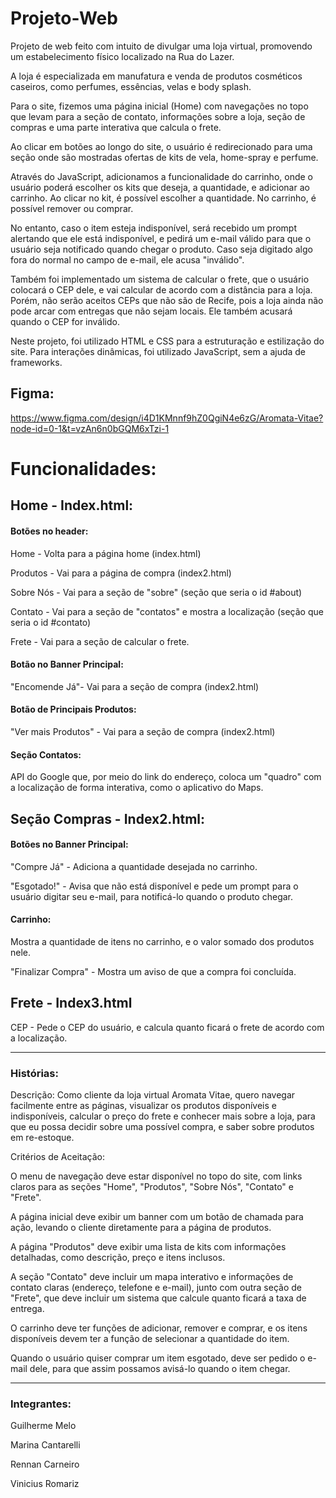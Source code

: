 # Projeto-Web

Projeto de web feito com intuito de divulgar uma loja virtual, promovendo um estabelecimento físico localizado na Rua do Lazer.

A loja é especializada em manufatura e venda de produtos cosméticos caseiros, como perfumes, essências, velas e body splash. 

Para o site, fizemos uma página inicial (Home) com navegações no topo que levam para a seção de contato, informações sobre a loja, seção de compras e uma parte interativa que calcula o frete.

Ao clicar em botões ao longo do site, o usuário é redirecionado para uma seção onde são mostradas ofertas de kits de vela, home-spray e perfume.

Através do JavaScript, adicionamos a funcionalidade do carrinho, onde o usuário poderá escolher os kits que deseja, a quantidade, e adicionar ao carrinho. Ao clicar no kit, é possível escolher a quantidade. No carrinho, é possível remover ou comprar.

No entanto, caso o item esteja indisponível, será recebido um prompt alertando que ele está indisponível, e pedirá um e-mail válido
para que o usuário seja notificado quando chegar o produto. Caso seja digitado algo fora do normal no campo de e-mail, ele acusa "inválido".

Também foi implementado um sistema de calcular o frete, que o usuário colocará o CEP dele, e vai calcular de acordo com a distância para a loja. Porém, não serão aceitos CEPs que não são de Recife, pois a loja ainda não pode arcar com entregas que não sejam locais. Ele também acusará quando o 
CEP for inválido.


Neste projeto, foi utilizado HTML e CSS para a estruturação e estilização do site. Para interações dinâmicas, foi utilizado JavaScript, sem a ajuda de frameworks. 

## Figma: 

https://www.figma.com/design/i4D1KMnnf9hZ0QgiN4e6zG/Aromata-Vitae?node-id=0-1&t=vzAn6n0bGQM6xTzi-1


# Funcionalidades:
## Home - Index.html:
#### Botões no header:
Home - Volta para a página home (index.html)

Produtos - Vai para a página de compra (index2.html)

Sobre Nós - Vai para a seção de "sobre" (seção que seria o id #about)

Contato - Vai para a seção de "contatos" e mostra a localização (seção que seria o id #contato)

Frete - Vai para a seção de calcular o frete.

#### Botão no Banner Principal:

"Encomende Já"- Vai para a seção de compra (index2.html)

#### Botão de Principais Produtos:

"Ver mais Produtos" - Vai para a seção de compra (index2.html)

#### Seção Contatos:

API do Google que, por meio do link do endereço, coloca um "quadro" com a localização de forma interativa, como o aplicativo do Maps.

## Seção Compras - Index2.html:

#### Botões no Banner Principal:

"Compre Já" - Adiciona a quantidade desejada no carrinho.

"Esgotado!" - Avisa que não está disponível e pede um prompt para o usuário digitar seu e-mail, para notificá-lo quando o produto chegar.

#### Carrinho:

Mostra a quantidade de itens no carrinho, e o valor somado dos produtos nele.

"Finalizar Compra" - Mostra um aviso de que a compra foi concluída. 

## Frete - Index3.html

CEP - Pede o CEP do usuário, e calcula quanto ficará o frete de acordo com a localização.

<hr>

### Histórias:

Descrição: Como cliente da loja virtual Aromata Vitae, quero navegar facilmente entre as páginas, visualizar os produtos disponíveis e indisponíveis, calcular o preço do frete e conhecer mais sobre a loja, para que eu possa decidir sobre uma possível compra, e saber sobre produtos em re-estoque.

Critérios de Aceitação:

O menu de navegação deve estar disponível no topo do site, com links claros para as seções "Home", "Produtos", "Sobre Nós", "Contato" e "Frete".

A página inicial deve exibir um banner com um botão de chamada para ação, levando o cliente diretamente para a página de produtos.

A página "Produtos" deve exibir uma lista de kits com informações detalhadas, como descrição, preço e itens inclusos.

A seção "Contato" deve incluir um mapa interativo e informações de contato claras (endereço, telefone e e-mail), junto com outra seção de  "Frete", que deve incluir um sistema que calcule quanto ficará a taxa de entrega.

O carrinho deve ter funções de adicionar, remover e comprar, e os itens disponíveis devem ter a função de selecionar a quantidade do item.

Quando o usuário quiser comprar um item esgotado, deve ser pedido o e-mail dele, para que assim possamos avisá-lo quando o item chegar.


<hr>

### Integrantes: 

Guilherme Melo

Marina Cantarelli

Rennan Carneiro

Vinicius Romariz
